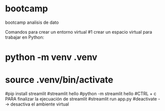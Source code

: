 # bootcamp
bootcamp analisis de dato

Comandos para crear un entorno virtual 
#1 crear un espacio virtual para trabajar en Python:    
# python -m venv .venv
# source .venv/bin/activate
#pip install streamlit
#streamlit hello
#python -m streamlit hello
#CTRL + c PARA finalizar la ejecuación de streamlit
#streamlit run app.py
#deactivate --> desactiva el ambiente virtual 